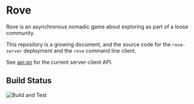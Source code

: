 Rove
====

Rove is an asynchronous nomadic game about exploring as part of a loose community.

This repository is a growing document, and the source code for the `rove-server` deployment and the `rove` command line client.

See [api.go](https://github.com/mdiluz/rove/blob/master/pkg/rove/api.go) for the current server-client API.

Build Status
------------
![Build and Test](https://github.com/mdiluz/rove/workflows/Build%20and%20Test/badge.svg)

